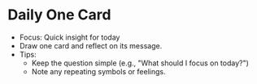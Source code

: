 # Daily One Card

- Focus: Quick insight for today
- Draw one card and reflect on its message.
- Tips:
  - Keep the question simple (e.g., "What should I focus on today?")
  - Note any repeating symbols or feelings.
